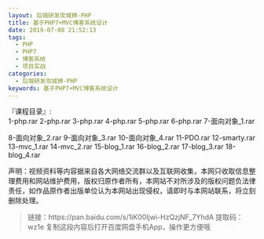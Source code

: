 ```yaml
---
layout: 后端研发攻城狮-PHP
title: 基于PHP7+MVC博客系统设计
date: 2019-07-08 21:52:13
tags:
  - PHP
  - PHP7
  - 博客系统
  - 项目实战
categories:
  - 后端研发攻城狮-PHP
keywords: 基于PHP7+MVC博客系统设计
---
```

       
『课程目录』:         
1-php.rar
2-php.rar
3-php.rar
4-php.rar
5-php.rar
6-php.rar
7-面向对象_1.rar
<!-- more -->   
8-面向对象_2.rar
9-面向对象_3.rar
10-面向对象_4.rar
11-PDO.rar
12-smarty.rar
13-mvc_1.rar
14-mvc_2.rar
15-blog_1.rar
16-blog_2.rar
17-blog_3.rar
18-blog_4.rar
<div class="post-copyright">
    <div class="post-copyright__author">
      <span class="post-copyright-meta">声明：视频资料等内容据来自各大网络交流群以及互联网收集，本网只收取信息整理费用和网站维护费用，版权归原作者所有，本网站不对所涉及的版权问题负法律责任，如作品原作者出版单位认为本网站出现侵权，请即时与本网站联系，将立刻删除处理。 </span>
    </div>
</div>

<blockquote class="blockquote-center">
链接：https://pan.baidu.com/s/1iK00Ijwi-HzQzjNF_7YhdA 
提取码：wz1e 
复制这段内容后打开百度网盘手机App，操作更方便哦
</blockquote>

